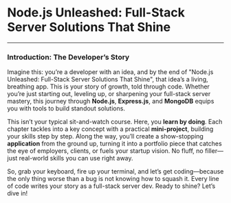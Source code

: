 # Node.js Unleashed: Full-Stack Server Solutions That Shine
---
### Introduction: The Developer’s Story
Imagine this: you’re a developer with an idea, and by the end of "Node.js Unleashed: Full-Stack Server Solutions That Shine", that idea’s a living, breathing app. This is your story of growth, told through code. Whether you’re just starting out, leveling up, or sharpening your full-stack server mastery, this journey through **Node.js**, **Express.js**, and **MongoDB** equips you with tools to build standout solutions.

This isn’t your typical sit-and-watch course. Here, you **learn by doing**. Each chapter tackles into a key concept with a practical **mini-project**, building your skills step by step. Along the way, you’ll create a show-stopping **application** from the ground up, turning it into a portfolio piece that catches the eye of employers, clients, or fuels your startup vision. No fluff, no filler—just real-world skills you can use right away.

So, grab your keyboard, fire up your terminal, and let’s get coding—because the only thing worse than a bug is not knowing how to squash it. Every line of code writes your story as a full-stack server dev. Ready to shine? Let’s dive in!
